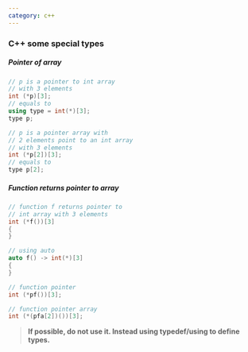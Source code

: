 ```yaml
---
category: c++
---
```


### C++ some special types

##### Pointer of array
```c++
// p is a pointer to int array
// with 3 elements
int (*p)[3];
// equals to
using type = int(*)[3];
type p;

// p is a pointer array with
// 2 elements point to an int array
// with 3 elements
int (*p[2])[3];
// equals to
type p[2];
```
##### Function returns pointer to array
```c++
// function f returns pointer to
// int array with 3 elements
int (*f())[3]
{
}

// using auto
auto f() -> int(*)[3]
{
}

// function pointer
int (*pf())[3];

// function pointer array
int (*(pfa[2])())[3];
```
> **If possible, do not use it. Instead using typedef/using to define types.**

